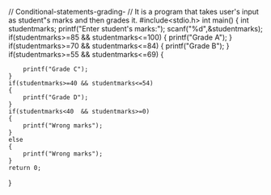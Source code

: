 // Conditional-statements-grading-
// It is a program that takes user's input as student"s marks and then grades it.
#include<stdio.h>
int main()
{
    int studentmarks;
    printf("Enter student's marks:");
    scanf("%d",&studentmarks);
    if(studentmarks>=85 && studentmarks<=100)
    {
        printf("Grade A");
    }
    if(studentmarks>=70 && studentmarks<=84)
    {
        printf("Grade B");
    }
    if(studentmarks>=55 && studentmarks<=69)
    {

        printf("Grade C");
    }
    if(studentmarks>=40 && studentmarks<=54)
    {
        printf("Grade D");
    }
    if(studentmarks<40  && studentmarks>=0)
    {
        printf("Wrong marks");
    }
    else
    {
        printf("Wrong marks");
    }
    return 0;
}
